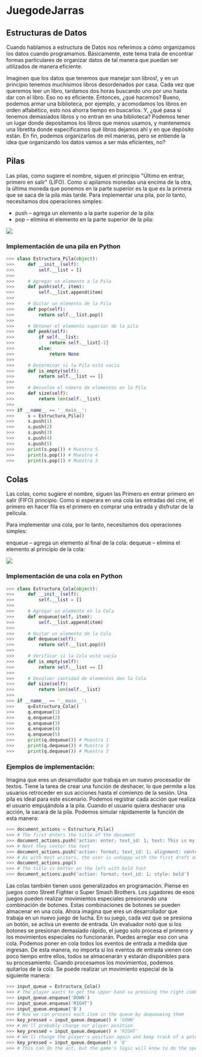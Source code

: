 # JuegodeJarras

## Estructuras de Datos

Cuando hablamos a estructura de Datos nos referimos a cómo organizamos los datos cuando programamos. Básicamente, este tema trata de encontrar formas particulares de  organizar datos de tal manera que puedan ser utilizados de manera eficiente.

Imaginen que los datos que tenemos que manejar son libros!, y en un principio tenemos muchísimos libros desordenados por casa. Cada vez que queremos leer un libro, tardamos dos horas buscando uno por uno hasta dar con el libro. Eso no es eficiente. Entonces, ¿qué hacemos? Bueno, podemos armar una biblioteca, por ejemplo, y acomodamos los libros en orden alfabético, esto nos ahorra tiempo en buscarlos. Y, ¿qué pasa si tenemos demasiados libros y no entran en una biblioteca? Podemos tener un lugar donde depositamos los libros que menos usamos, y mantenemos una libretita donde especificamos qué libros dejamos ahí y en que depósito están.
En fin, podemos organizarlos de mil maneras, pero se entiende la idea que organizando los datos vamos a ser más eficientes, no?

## Pilas

Las pilas, como sugiere el nombre, siguen el principio "Último en entrar, primero en salir"  (LIFO). Como si apilamos monedas una encima de la otra, la última moneda que ponemos en la parte superior es la que es la primera que se saca de la pila más tarde.
Para implementar una pila, por lo tanto, necesitamos dos operaciones simples:

* push – agrega un elemento a la parte superior de la pila:
* pop – elimina el elemento en la parte superior de la pila:

![](../_src/assets/05-Estructuras_Datos_1/ejemplo_pila.jpg)

### Implementación de una pila en Python

```python
>>> class Estructura_Pila(object):
>>>     def __init__(self):
>>>         self.__list = []
>>> 
>>>     # Agregar un elemento a la Pila
>>>     def push(self, item):
>>>         self.__list.append(item)
>>> 
>>>     # Quitar un elemento de la Pila
>>>     def pop(self):
>>>         return self.__list.pop()
>>> 
>>>     # Obtener el elemento superior de la pila
>>>     def peek(self):
>>>         if self.__list:
>>>             return self.__list[-1]
>>>         else:
>>>             return None
>>> 
>>>     # Determinar si la Pila está vacía
>>>     def is_empty(self):
>>>         return self.__list == []
>>> 
>>>     # Devuelve el número de elementos en la Pila
>>>     def size(self):
>>>         return len(self.__list)
>>> 
>>> if __name__ == '__main__':
>>>     s = Estructura_Pila()
>>>     s.push(1)
>>>     s.push(2)
>>>     s.push(3)
>>>     s.push(4)
>>>     s.push(5)
>>>     print(s.pop()) # Muestra 5
>>>     print(s.pop()) # Muestra 4
>>>     print(s.pop()) # Muestra 3
```

## Colas

Las colas, como sugiere el nombre, siguen las Primero en entrar primero en salir (FIFO) principio. Como si esperara en una cola las entradas del cine, el primero en hacer fila es el primero en comprar una entrada y disfrutar de la película.

Para implementar una cola, por lo tanto, necesitamos dos operaciones simples:

enqueue – agrega un elemento al final de la cola:
dequeue – elimina el elemento al principio de la cola:

![](../_src/assets/05-Estructuras_Datos_1/ejemplo_cola.jpg)

### Implementación de una cola en Python

```python
>>> class Estructura_Cola(object):
>>>     def __init__(self):
>>>         self.__list = []
>>> 
>>>     # Agregar un elemento en la Cola
>>>     def enqueue(self, item):
>>>         self.__list.append(item)
>>> 
>>>     # Quitar un elemento de la Cola
>>>     def dequeue(self):
>>>         return self.__list.pop(0)
>>> 
>>>     # Verificar si la Cola está vacía
>>>     def is_empty(self):
>>>         return self.__list == []
>>> 
>>>     # Devolver cantidad de elementos den la Cola
>>>     def size(self):
>>>         return len(self.__list)
>>> 
>>> if __name__ == '__main__':
>>>     q=Estructura_Cola()
>>>     q.enqueue(1)
>>>     q.enqueue(2)
>>>     q.enqueue(3)
>>>     q.enqueue(4)
>>>     q.enqueue(5)
>>>     print(q.dequeue()) # Muestra 1
>>>     print(q.dequeue()) # Muestra 2
>>>     print(q.dequeue()) # Muestra 3
```

### Ejemplos de implementación:

Imagina que eres un desarrollador que trabaja en un nuevo procesador de textos. Tiene la tarea de crear una función de deshacer, lo que permite a los usuarios retroceder en sus acciones hasta el comienzo de la sesión.
Una pila es ideal para este escenario. Podemos registrar cada acción que realiza el usuario empujándola a la pila. Cuando el usuario quiera deshacer una acción, la sacará de la pila. Podemos simular rápidamente la función de esta manera:

```python
>>> document_actions = Estructura_Pila()
>>> # The first enters the title of the document
>>> document_actions.push('action: enter; text_id: 1; text: This is my favourite document')
>>> # Next they center the text
>>> document_actions.push('action: format; text_id: 1; alignment: center')
>>> # As with most writers, the user is unhappy with the first draft and undoes the center alignment
>>> document_actions.pop()
>>> # The title is better on the left with bold font
>>> document_actions.push('action: format; text_id: 1; style: bold')
```

Las colas también tienen usos generalizados en programación. Piense en juegos como Street Fighter o Super Smash Brothers. Los jugadores de esos juegos pueden realizar movimientos especiales presionando una combinación de botones. Estas combinaciones de botones se pueden almacenar en una cola.
Ahora imagina que eres un desarrollador que trabaja en un nuevo juego de lucha. En su juego, cada vez que se presiona un botón, se activa un evento de entrada. Un evaluador notó que si los botones se presionan demasiado rápido, el juego solo procesa el primero y los movimientos especiales no funcionarán.
Puedes arreglar eso con una cola. Podemos poner en cola todos los eventos de entrada a medida que ingresan. De esta manera, no importa si los eventos de entrada vienen con poco tiempo entre ellos, todos se almacenarán y estarán disponibles para su procesamiento. Cuando procesamos los movimientos, podemos quitarlos de la cola. Se puede realizar un movimiento especial de la siguiente manera:

```python
>>> input_queue = Estructura_Cola()
>>> # The player wants to get the upper hand so pressing the right combination of buttons quickly
>>> input_queue.enqueue('DOWN')
>>> input_queue.enqueue('RIGHT')
>>> input_queue.enqueue('B')
>>> # Now we can process each item in the queue by dequeueing them
>>> key_pressed = input_queue.dequeue() # 'DOWN'
>>> # We'll probably change our player position
>>> key_pressed = input_queue.dequeue() # 'RIGHT'
>>> # We'll change the player's position again and keep track of a potential special move to perform
>>> key_pressed = input_queue.dequeue() # 'B'
>>> # This can do the act, but the game's logic will know to do the special move
```
